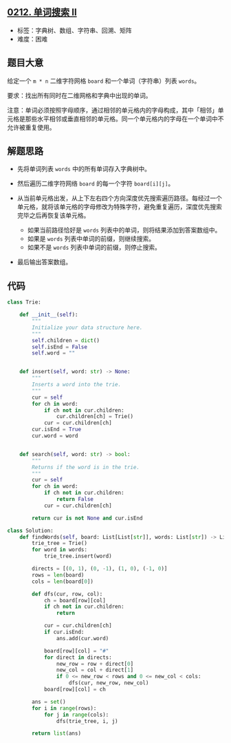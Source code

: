 ## [0212. 单词搜索 II](https://leetcode-cn.com/problems/word-search-ii/)

- 标签：字典树、数组、字符串、回溯、矩阵
- 难度：困难

## 题目大意

给定一个 `m * n` 二维字符网格 `board` 和一个单词（字符串）列表 `words`。

要求：找出所有同时在二维网格和字典中出现的单词。

注意：单词必须按照字母顺序，通过相邻的单元格内的字母构成，其中「相邻」单元格是那些水平相邻或垂直相邻的单元格。同一个单元格内的字母在一个单词中不允许被重复使用。

## 解题思路

- 先将单词列表 `words` 中的所有单词存入字典树中。

- 然后遍历二维字符网络 `board` 的每一个字符 `board[i][j]`。

- 从当前单元格出发，从上下左右四个方向深度优先搜索遍历路径。每经过一个单元格，就将该单元格的字母修改为特殊字符，避免重复遍历，深度优先搜索完毕之后再恢复该单元格。
  - 如果当前路径恰好是 `words` 列表中的单词，则将结果添加到答案数组中。
  - 如果是 `words` 列表中单词的前缀，则继续搜索。
  - 如果不是 `words` 列表中单词的前缀，则停止搜索。
- 最后输出答案数组。

## 代码

```Python
class Trie:

    def __init__(self):
        """
        Initialize your data structure here.
        """
        self.children = dict()
        self.isEnd = False
        self.word = ""


    def insert(self, word: str) -> None:
        """
        Inserts a word into the trie.
        """
        cur = self
        for ch in word:
            if ch not in cur.children:
                cur.children[ch] = Trie()
            cur = cur.children[ch]
        cur.isEnd = True
        cur.word = word


    def search(self, word: str) -> bool:
        """
        Returns if the word is in the trie.
        """
        cur = self
        for ch in word:
            if ch not in cur.children:
                return False
            cur = cur.children[ch]

        return cur is not None and cur.isEnd

class Solution:
    def findWords(self, board: List[List[str]], words: List[str]) -> List[str]:
        trie_tree = Trie()
        for word in words:
            trie_tree.insert(word)

        directs = [(0, 1), (0, -1), (1, 0), (-1, 0)]
        rows = len(board)
        cols = len(board[0])

        def dfs(cur, row, col):
            ch = board[row][col]
            if ch not in cur.children:
                return

            cur = cur.children[ch]
            if cur.isEnd:
                ans.add(cur.word)

            board[row][col] = "#"
            for direct in directs:
                new_row = row + direct[0]
                new_col = col + direct[1]
                if 0 <= new_row < rows and 0 <= new_col < cols:
                    dfs(cur, new_row, new_col)
            board[row][col] = ch

        ans = set()
        for i in range(rows):
            for j in range(cols):
                dfs(trie_tree, i, j)

        return list(ans)
```

